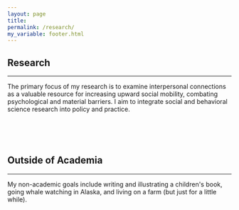 ```yaml
---
layout: page
title:
permalink: /research/
my_variable: footer.html
---
```


## Research 
--------------
The primary focus of my research is to examine interpersonal connections as a valuable resource for increasing upward social mobility, combating psychological and material barriers. I aim to integrate social and behavioral science research into policy and practice. 


<br> <br> <br>


## Outside of Academia
---------------
My non-academic goals include writing and illustrating a children's book, going whale watching in Alaska, and living on a farm (but just for a little while).

